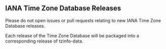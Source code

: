 ## IANA Time Zone Database Releases

Please do not open issues or pull requests relating to new IANA Time Zone
Database releases.

Each release of the Time Zone Database will be packaged into a corresponding
release of tzinfo-data.
